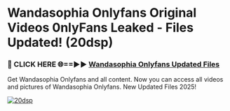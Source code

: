# Wandasophia Onlyfans Original Videos 0nlyFans Leaked - Files Updated! (20dsp)

<h3>🔴 CLICK HERE 🌐==►► <a href="https://tinyurl.com/ehrbuxhb" rel="nofollow">Wandasophia Onlyfans Updated Files</a></h3>

Get Wandasophia Onlyfans and all content. Now you can access all videos and pictures of Wandasophia Onlyfans. New Updated Files 2025!

[![20dsp](https://i.imgur.com/lVYEuWS.gif)](https://tinyurl.com/ehrbuxhb)
